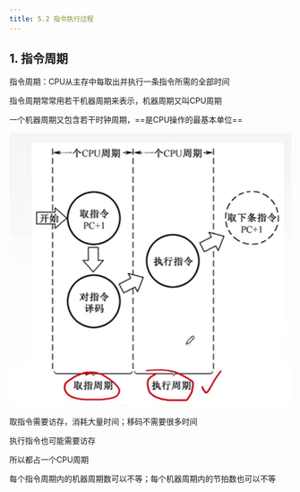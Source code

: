 ```yaml
---
title: 5.2 指令执行过程
---
```


## 1. 指令周期

指令周期：CPU从主存中每取出并执行一条指令所需的全部时间

指令周期常常用若干机器周期来表示，机器周期又叫CPU周期

一个机器周期又包含若干时钟周期，==是CPU操作的最基本单位==

![](image-2.png)

取指令需要访存，消耗大量时间；移码不需要很多时间

执行指令也可能需要访存

所以都占一个CPU周期

每个指令周期内的机器周期数可以不等；每个机器周期内的节拍数也可以不等

















































